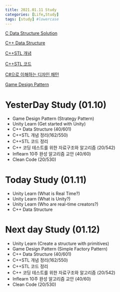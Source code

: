 ```yaml
---
title: 2021.01.11 Study
categories: [Life,Study]
tags: [study] #lowercase    
---
```



[C Data Structure Solution](https://calm-price-43a.notion.site/C-c4cb80a108c94bef8b202c0c7624ebfc) 

[C++ Data Structure](https://calm-price-43a.notion.site/C-47080a1873b54a3a8b6d89925d84e024)

[C++STL 개념](https://calm-price-43a.notion.site/C-STL-ab095ae38f8e4fcbad549aec64bb9ba6) 

[C++STL 코드](https://calm-price-43a.notion.site/C-STL-f016394a615d4abab4894264627aeb5c) 

[C#으로 이해하는 디자인 패턴](https://calm-price-43a.notion.site/C-fe83d437eee04341b345f9908fb66a23) 

[Game Design Pattern](https://github.com/Milk377/GameDesignPattern)





# YesterDay Study (01.10)
-  Game Design Pattern (Strategy Pattern)
-  Unity Learn (Get started with Unity)
-  C++ Data Structure (40/601) 
-  C++STL 개념 정리(162/550) 
-  C++STL 코드 정리
-  C++ 코딩 테스트를 위한 자료구조와 알고리즘 (20/542) 
-  Inflearn 10주 완성 알고리즘 교안 (40/60) 
-  Clean Code (20/530) 

# Today Study (01.11)
- Unity Learn (What is Real Time?)
- Unity Learn (What is Unity?)
- Unity Learn (Who are real-time creators?)
- C++ Data Structure  

# Next day Study (01.12)
-  Unity Learn (Create a structure with primitives)
-  Game Design Pattern (Simple Factory Pattern)
-  C++ Data Structure (40/601) 
-  C++STL 개념 정리(162/550) 
-  C++STL 코드 정리
-  C++ 코딩 테스트를 위한 자료구조와 알고리즘 (20/542) 
-  Inflearn 10주 완성 알고리즘 교안 (40/60) 
-  Clean Code (20/530) 
